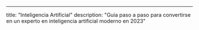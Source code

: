 ---
title: "Inteligencia Artificial"
description: "Guia paso a paso para convertirse en un experto en inteligencia artificial moderno en 2023"